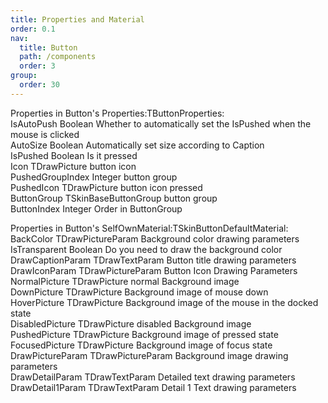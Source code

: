 ```yaml
---
title: Properties and Material
order: 0.1
nav:
  title: Button
  path: /components
  order: 3
group:
  order: 30
---
```



Properties in Button's Properties:TButtonProperties:  
IsAutoPush	Boolean	Whether to automatically set the IsPushed when the mouse is clicked  
AutoSize	Boolean	Automatically set size according to Caption   
IsPushed	Boolean	Is it pressed  
Icon	TDrawPicture	button icon  
PushedGroupIndex	Integer	button group  
PushedIcon	TDrawPicture	button icon pressed  
ButtonGroup	TSkinBaseButtonGroup	button group  
ButtonIndex	Integer	Order in ButtonGroup  

Properties in Button's SelfOwnMaterial:TSkinButtonDefaultMaterial:  
BackColor	TDrawPictureParam	Background color drawing parameters		  
IsTransparent Boolean	Do you need to draw the background color		  
DrawCaptionParam	TDrawTextParam	Button title drawing parameters  
DrawIconParam	TDrawPictureParam	Button Icon Drawing Parameters  
NormalPicture	TDrawPicture	normal Background image  
DownPicture	TDrawPicture	Background image of mouse down  
HoverPicture	TDrawPicture	Background image of the mouse in the docked state  
DisabledPicture	TDrawPicture	disabled Background image  
PushedPicture	TDrawPicture	Background image of pressed state  
FocusedPicture	TDrawPicture	Background image of focus state  
DrawPictureParam	TDrawPictureParam	Background image drawing parameters  
DrawDetailParam	TDrawTextParam	Detailed text drawing parameters  
DrawDetail1Param	TDrawTextParam	Detail 1 Text drawing parameters  
		